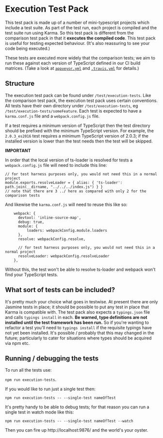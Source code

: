 # Execution Test Pack

This test pack is made up of a number of mini-typescript projects which include a test suite.  As part of the test run, each project is compiled and the test suite run using Karma. So this test pack is different from the comparison test pack in that it **executes the compiled code**. This test pack is useful for testing expected behaviour.  (It's also reassuring to see your
code being executed.)

These tests are executed more widely that the comparison tests; we aim to run these against each version of TypeScript defined in our CI build matrices. (Take a look at [`appveyor.yml`](appveyor.yml) and [`.travis.yml`](.travis.yml) for details.)

## Structure

The execution test pack can be found under `/test/execution-tests`. Like the comparison test pack, the execution test pack uses certain conventions. All tests have their own directory under `/test/execution-tests`, eg `/test/execution-tests/someFeature`. Each test is expected to have a `karma.conf.js` file and a `webpack.config.js` file.

If a test requires a minimum version of TypeScript then the test directory should be prefixed with the minimum TypeScript version.  For example, the `2.0.3_es2016` test requires a minimum TypeScript version of 2.0.3; if the installed version is lower than the test needs then the test will be skipped.

**IMPORTANT**

In order that the local version of ts-loader is resolved for tests a `webpack.config.js` file will need to include this line:

```
// for test harness purposes only, you would not need this in a normal project
module.exports.resolveLoader = { alias: { 'ts-loader': path.join(__dirname, "../../../index.js") } }
// note that there are 3 ../ here as compared with only 2 for the comparison tests
```

And likewise the `karma.conf.js` will need to reuse this like so:

```
    webpack: {
      devtool: 'inline-source-map',
      debug: true,
      module: {
          loaders: webpackConfig.module.loaders
      },
      resolve: webpackConfig.resolve,

      // for test harness purposes only, you would not need this in a normal project
      resolveLoader: webpackConfig.resolveLoader
    },
```

Without this, the test won't be able to resolve ts-loader and webpack won't find your TypeScript tests.

## What sort of tests can be included?

It's pretty much your choice what goes in testwise.  At present there are only Jasmine tests in place; it should be possible to put any test in place that Karma is compatible with. The test pack also expects a `typings.json` file and calls `typings install` in each. **Be warned, type definitions are not installed until the test framework has been run.**  So if you're wanting to refactor a test you'll need to `typings install` if the requisite typings have not yet been installed. It's possible / probably that this may changed in the future; 
particularly to cater for situations where types should be acquired via npm etc.

## Running / debugging the tests

To run all the tests use:

`npm run execution-tests`.

If you would like to run just a single test then:

`npm run execution-tests -- --single-test nameOfTest`

It's pretty handy to be able to debug tests; for that reason you can run a single test in watch mode like this:

`npm run execution-tests -- --single-test nameOfTest --watch`

Then you can fire up http://localhost:9876/ and the world's your oyster.
